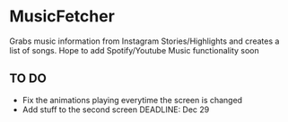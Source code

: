 # MusicFetcher

Grabs music information from Instagram Stories/Highlights and creates a list of songs. Hope to add Spotify/Youtube Music functionality soon

## TO DO
- Fix the animations playing everytime the screen is changed
- Add stuff to the second screen
DEADLINE: Dec 29
